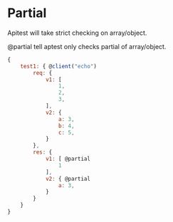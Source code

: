 # Partial

Apitest will take strict checking on array/object. 

@partial tell aptest only checks partial of array/object.

```js
{
    test1: { @client("echo")
        req: {
            v1: [
                1,
                2,
                3,
            ],
            v2: {
                a: 3,
                b: 4,
                c: 5,
            }
        },
        res: {
            v1: [ @partial
                1
            ],
            v2: { @partial
                a: 3,
            }
        }
    }
}
```